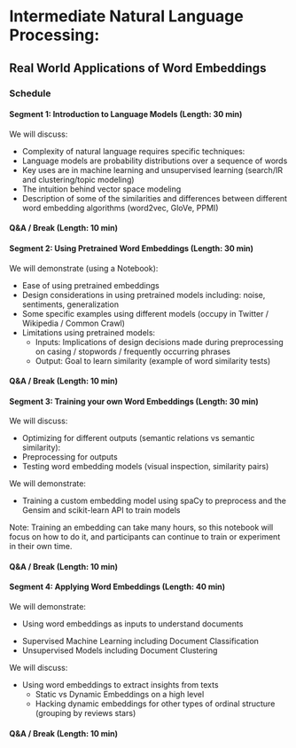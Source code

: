 # Intermediate Natural Language Processing:
## Real World Applications of Word Embeddings


### Schedule
 
#### Segment 1: Introduction to Language Models (Length: 30 min)

We will discuss:

- Complexity of natural language requires specific techniques:
- Language models are probability distributions over a sequence of words
- Key uses are in machine learning and unsupervised learning (search/IR and clustering/topic modeling)
- The intuition behind vector space modeling
- Description of some of the similarities and differences between different word embedding algorithms (word2vec, GloVe, PPMI)

#### Q&A / Break (Length: 10 min)

#### Segment 2:  Using Pretrained Word Embeddings (Length: 30 min)

We will demonstrate (using a Notebook):

- Ease of using pretrained embeddings
- Design considerations in using pretrained models including: noise, sentiments, generalization
- Some specific examples using different models (occupy in Twitter / Wikipedia / Common Crawl)
- Limitations using pretrained models:
  + Inputs: Implications of design decisions made during preprocessing on casing / stopwords / frequently occurring phrases
  + Output: Goal to learn similarity (example of word similarity tests)

#### Q&A / Break (Length: 10 min)

#### Segment 3: Training your own Word Embeddings (Length: 30 min)

We will discuss:

-	Optimizing for different outputs (semantic relations vs semantic similarity):
-	Preprocessing for outputs
-	Testing word embedding models (visual inspection, similarity pairs)

We will demonstrate:

-	Training a custom embedding model using spaCy to preprocess and the Gensim and scikit-learn API to train models

Note: Training an embedding can take many hours, so this notebook will focus on how to do it, and participants can continue to train or experiment in their own time.

#### Q&A / Break (Length: 10 min)

#### Segment 4: Applying Word Embeddings (Length: 40 min)

We will demonstrate:

-	Using word embeddings as inputs to understand documents
  + Supervised Machine Learning including Document Classification
  + Unsupervised Models including Document Clustering
  
We will discuss:

- Using word embeddings to extract insights from texts
  + Static vs Dynamic Embeddings on a high level
  + Hacking dynamic embeddings for other types of ordinal structure (grouping by reviews stars)

#### Q&A / Break (Length: 10 min)
